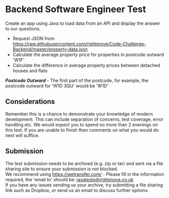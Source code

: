 # Backend Software Engineer Test

Create an app using Java to load data from an API and display the answer to our questions.

- Request JSON from https://raw.githubusercontent.com/rightmove/Code-Challenge-Backend/master/property-data.json
- Calculate the average property price for properties in postcode outward 'W1F'
- Calculate the difference in average property prices between detached houses and flats

___Postcode Outward___ - The first part of the postcode, for example, the postcode outward for 'W1D 3QU' would be 'W1D'

## Considerations

Remember this is a chance to demonstrate your knowledge of modern development. This can include separation of concerns, test coverage, error handling etc.
We would expect you to spend no more than 2 evenings on this test. If you are unable to finish then comments on what you would do next will suffice.

## Submission

The test submission needs to be archived (e.g. zip or tar) and sent via a file sharing site to ensure your submission is not blocked.               
We recommend using https://wetransfer.com/ - Please fill in the information required, the 'email to' should be: javatests@rightmove.co.uk               
If you have any issues sending us your archive, try submitting a file sharing link such as Dropbox, or send us an email to discuss further options.
